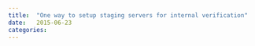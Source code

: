 ```yaml
---
title:  "One way to setup staging servers for internal verification"
date: 	2015-06-23
categories:
---
```

